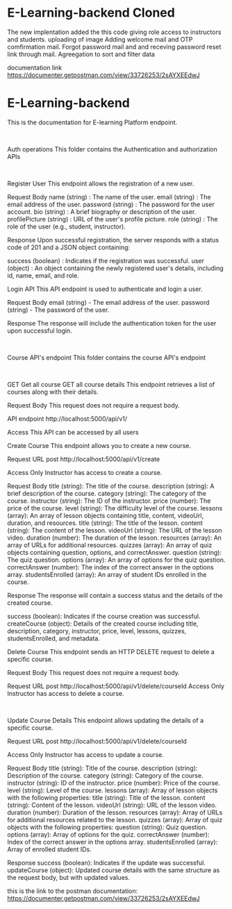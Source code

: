 ﻿# E-Learning-backend Cloned
The new implentation added the this code giving role access to instructors and students.
uploading of image
Adding welcome mail and OTP comfirmation mail.
Forgot password mail and and receving password reset link through mail.
Agreegation to sort and filter data

documentation link
https://documenter.getpostman.com/view/33726253/2sAYXEEdwJ
 







# E-Learning-backend
This is the documentation for E-learning Platform endpoint.

﻿

Auth operations
This folder contains the Authentication and authorization APIs

﻿

Register User
This endpoint allows the registration of a new user.

Request Body
name (string) : The name of the user.
email (string) : The email address of the user.
password (string) : The password for the user account.
bio (string) : A brief biography or description of the user.
profilePicture (string) : URL of the user's profile picture.
role (string) : The role of the user (e.g., student, instructor).

Response
Upon successful registration, the server responds with a status code of 201 and a JSON object containing:

success (boolean) : Indicates if the registration was successful.
user (object) : An object containing the newly registered user's details, including id, name, email, and role.
﻿


Login API
This API endpoint is used to authenticate and login a user.

Request Body
email (string) - The email address of the user.
password (string) - The password of the user.

Response
The response will include the authentication token for the user upon successful login.

﻿

Course API's endpoint
This folder contains the course API's endpoint

﻿

GET
Get all course
GET all course details
This endpoint retrieves a list of courses along with their details.

Request Body
This request does not require a request body.

API endpoint
﻿http://localhost:5000/api/v1/﻿

Access
This API can be accessed by all users


Create Course
This endpoint allows you to create a new course.

Request URL
post http://localhost:5000/api/v1/create﻿

Access
Only Instructor has access to create a course.

Request Body
title (string): The title of the course.
description (string): A brief description of the course.
category (string): The category of the course.
instructor (string): The ID of the instructor.
price (number): The price of the course.
level (string): The difficulty level of the course.
lessons (array): An array of lesson objects containing title, content, videoUrl, duration, and resources.
title (string): The title of the lesson.
content (string): The content of the lesson.
videoUrl (string): The URL of the lesson video.
duration (number): The duration of the lesson.
resources (array): An array of URLs for additional resources.
quizzes (array): An array of quiz objects containing question, options, and correctAnswer.
question (string): The quiz question.
options (array): An array of options for the quiz question.
correctAnswer (number): The index of the correct answer in the options array.
studentsEnrolled (array): An array of student IDs enrolled in the course.

Response
The response will contain a success status and the details of the created course.

success (boolean): Indicates if the course creation was successful.
createCourse (object): Details of the created course including title, description, category, instructor, price, level, lessons, quizzes, studentsEnrolled, and metadata.
﻿


Delete Course
This endpoint sends an HTTP DELETE request to delete a specific course.

Request Body
This request does not require a request body.

Request URL
post http://localhost:5000/api/v1/delete/courseId﻿
Access
Only Instructor has access to delete a course.

﻿


Update Course Details
This endpoint allows updating the details of a specific course.

Request URL
post http://localhost:5000/api/v1/delete/courseId﻿

Access
Only Instructor has access to update a course.

Request Body
title (string): Title of the course.
description (string): Description of the course.
category (string): Category of the course.
instructor (string): ID of the instructor.
price (number): Price of the course.
level (string): Level of the course.
lessons (array): Array of lesson objects with the following properties:
title (string): Title of the lesson.
content (string): Content of the lesson.
videoUrl (string): URL of the lesson video.
duration (number): Duration of the lesson.
resources (array): Array of URLs for additional resources related to the lesson.
quizzes (array): Array of quiz objects with the following properties:
question (string): Quiz question.
options (array): Array of options for the quiz.
correctAnswer (number): Index of the correct answer in the options array.
studentsEnrolled (array): Array of enrolled student IDs.

Response
success (boolean): Indicates if the update was successful.
updateCourse (object): Updated course details with the same structure as the request body, but with updated values.


this is the link to the postman documentation: 
https://documenter.getpostman.com/view/33726253/2sAYXEEdwJ
